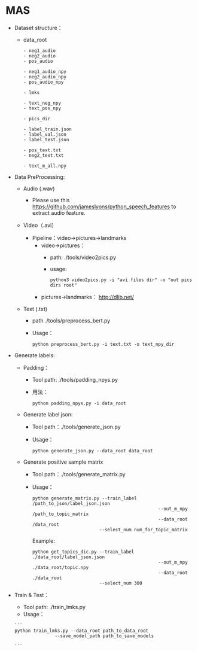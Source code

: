 # MAS

- Dataset structure：

  - data_root

        - neg1_audio
        - neg2_audio
        - pos_audio
        
        - neg1_audio_npy
        - neg2_audio_npy
        - pos_audio_npy
        
        - lmks
       
        - text_neg_npy
        - text_pos_npy
        
        - pics_dir
        
        - label_train.json
        - label_val.json
        - label_test.json
        
        - pos_text.txt
        - neg2_text.txt
        
        - text_m_all.npy

- Data PreProcessing:
    - Audio (.wav)

        - Please use this https://github.com/jameslyons/python_speech_features to extract audio feature.

    - Video（.avi）

         - Pipeline：video->pictures->landmarks
            - video->pictures：
                - path: ./tools/video2pics.py
                - usage:
    
                  ```
                  python3 video2pics.py -i "avi files dir" -o "out pics dirs root"
                  ```
            - pictures->landmarks：
                http://dlib.net/
           
    - Text (.txt)
    
      - path ./tools/preprocess_bert.py
    
      - Usage：
    
          ```
          python preprocess_bert.py -i text.txt -o text_npy_dir
          ```
    

- Generate labels:

  - Padding：

    -  Tool path: ./tools/padding_npys.py

    - 用法：

        ```
        python padding_npys.py -i data_root
        ```
      
  - Generate label json: 

    - Tool path：./tools/generate_json.py

    - Usage：

      ```
      python generate_json.py --data_root data_root 
      ```

  - Generate positive sample matrix

    - Tool path：./tools/generate_matrix.py

    - Usage：

      ```
      python generate_matrix.py --train_label /path_to_json/label_json.json
      												 --out_m_npy   /path_to_topic_matrix
      												 --data_root   /data_root
                               --select_num num_for_topic_matrix
      ```

      Example:

      ```
      python get_topics_dic.py --train_label ./data_root/label_json.json
      												 --out_m_npy   ./data_root/topic.npy
      												 --data_root   ./data_root
                               --select_num 300
      ```
      
- Train & Test：
    - Tool path:
        ./train_lmks.py
     - Usage：

      ```
      python train_lmks.py --data_root path_to_data_root
      	             --save_model_path path_to_save_models
 
      ```
        

      
